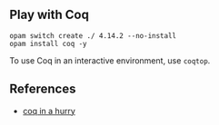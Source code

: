 ## Play with Coq

```
opam switch create ./ 4.14.2 --no-install
opam install coq -y
```

To use Coq in an interactive environment, use `coqtop`.

## References

- [coq in a hurry](https://cel.hal.science/inria-00001173)
